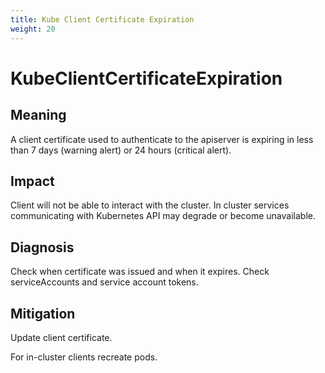 ```yaml
---
title: Kube Client Certificate Expiration
weight: 20
---
```


# KubeClientCertificateExpiration

## Meaning

A client certificate used to authenticate to the apiserver is expiring in less than 7 days (warning alert) or 24 hours (critical alert).

## Impact

Client will not be able to interact with the cluster.
In cluster services communicating with Kubernetes API may degrade or become unavailable.

## Diagnosis

Check when certificate was issued and when it expires.
Check serviceAccounts and service account tokens.

## Mitigation

Update client certificate.

For in-cluster clients recreate pods.
